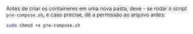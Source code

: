 Antes de criar os containeres em uma nova pasta, deve - se rodar o script `pre-compose.sh`, e caso precise, dê a permissão ao arquivo antes:

```sh
sudo chmod +x pre-compose.sh
```